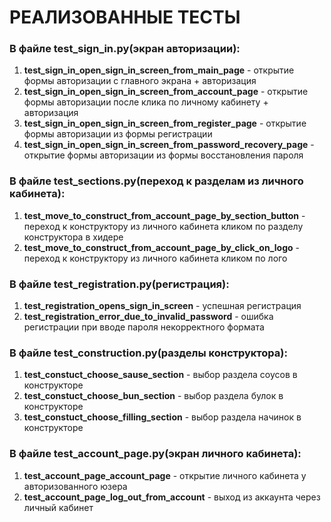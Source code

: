 # РЕАЛИЗОВАННЫЕ ТЕСТЫ

### В файле test_sign_in.py(экран авторизации):
1. **test_sign_in_open_sign_in_screen_from_main_page** - открытие формы авторизации с главного экрана + авторизация
2. **test_sign_in_open_sign_in_screen_from_account_page** - открытие формы авторизации после клика по личному кабинету + авторизация
3. **test_sign_in_open_sign_in_screen_from_register_page** - открытие формы авторизации из формы регистрации 
4. **test_sign_in_open_sign_in_screen_from_password_recovery_page** - открытие формы авторизации из формы восстановления пароля 

### В файле test_sections.py(переход к разделам из личного кабинета):
1. **test_move_to_construct_from_account_page_by_section_button** - переход к конструктору из личного кабинета кликом по разделу конструктора в хидере
2. **test_move_to_construct_from_account_page_by_click_on_logo** - переход к конструктору из личного кабинета кликом по лого

### В файле test_registration.py(регистрация):
1. **test_registration_opens_sign_in_screen** - успешная регистрация
2. **test_registration_error_due_to_invalid_password** - ошибка регистрации при вводе пароля некорректного формата

### В файле test_construction.py(разделы конструктора):
1. **test_constuct_choose_sause_section** - выбор раздела соусов в конструкторе 
2. **test_constuct_choose_bun_section** - выбор раздела булок в конструкторе
3. **test_constuct_choose_filling_section** - выбор раздела начинок в конструкторе 

### В файле test_account_page.py(экран личного кабинета):
1. **test_account_page_account_page** - открытие личного кабинета у авторизованного юзера
2. **test_account_page_log_out_from_account** - выход из аккаунта через личный кабинет 
